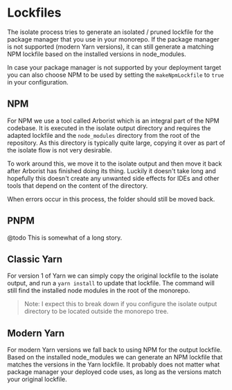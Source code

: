 # Lockfiles

The isolate process tries to generate an isolated / pruned lockfile for the
package manager that you use in your monorepo. If the package manager is not
supported (modern Yarn versions), it can still generate a matching NPM lockfile
based on the installed versions in node_modules.

In case your package manager is not supported by your deployment target you can
also choose NPM to be used by setting the `makeNpmLockfile` to `true` in your
configuration.

## NPM

For NPM we use a tool called Arborist which is an integral part of the NPM
codebase. It is executed in the isolate output directory and requires the
adapted lockfile and the `node_modules` directory from the root of the
repository. As this directory is typically quite large, copying it over as part
of the isolate flow is not very desirable.

To work around this, we move it to the isolate output and then move it back
after Arborist has finished doing its thing. Luckily it doesn't take long and
hopefully this doesn't create any unwanted side effects for IDEs and other tools
that depend on the content of the directory.

When errors occur in this process, the folder should still be moved back.

## PNPM

@todo This is somewhat of a long story.

## Classic Yarn

For version 1 of Yarn we can simply copy the original lockfile to the isolate
output, and run a `yarn install` to update that lockfile. The command will still
find the installed node modules in the root of the monorepo.

> Note: I expect this to break down if you configure the isolate output
> directory to be located outside the monorepo tree.

## Modern Yarn

For modern Yarn versions we fall back to using NPM for the output lockfile.
Based on the installed node_modules we can generate an NPM lockfile that matches
the versions in the Yarn lockfile. It probably does not matter what package
manager your deployed code uses, as long as the versions match your original
lockfile.
